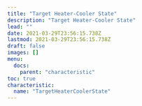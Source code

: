 ```yaml
---
title: "Target Heater-Cooler State"
description: "Target Heater-Cooler State"
lead: ""
date: 2021-03-29T23:56:15.738Z
lastmod: 2021-03-29T23:56:15.738Z
draft: false
images: []
menu:
  docs:
    parent: "characteristic"
toc: true
characteristic:
  name: "TargetHeaterCoolerState"
---
```


